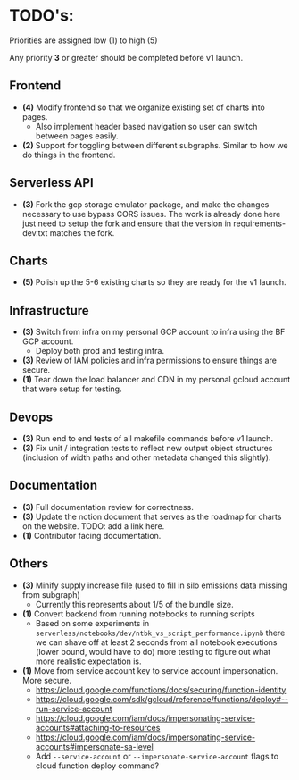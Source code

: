 # TODO's: 

Priorities are assigned low (1) to high (5)

Any priority **3** or greater should be completed before v1 launch. 

## Frontend

- **(4)** Modify frontend so that we organize existing set of charts into pages. 
  - Also implement header based navigation so user can switch between pages easily. 
- **(2)** Support for toggling between different subgraphs. Similar to how we do things in the frontend.

## Serverless API 

- **(3)** Fork the gcp storage emulator package, and make the changes necessary to use bypass 
  CORS issues. The work is already done here just need to setup the fork and ensure that the 
  version in requirements-dev.txt matches the fork. 

## Charts 

- **(5)** Polish up the 5-6 existing charts so they are ready for the v1 launch. 

## Infrastructure 

- **(3)** Switch from infra on my personal GCP account to infra using the BF GCP account. 
  - Deploy both prod and testing infra. 
- **(3)** Review of IAM policies and infra permissions to ensure things are secure.
- **(1)** Tear down the load balancer and CDN in my personal gcloud account that were setup for testing. 

## Devops 

- **(3)** Run end to end tests of all makefile commands before v1 launch. 
- **(3)** Fix unit / integration tests to reflect new output object structures 
  (inclusion of width paths and other metadata changed this slightly).
  
## Documentation 

- **(3)** Full documentation review for correctness. 
- **(3)** Update the notion document that serves as the roadmap for charts on the website. TODO: add a link here. 
- **(1)** Contributor facing documentation.  

## Others 

- **(3)** Minify supply increase file (used to fill in silo emissions data missing from subgraph)
  - Currently this represents about 1/5 of the bundle size. 
- **(1)** Convert backend from running notebooks to running scripts 
  - Based on some experiments in `serverless/notebooks/dev/ntbk_vs_script_performance.ipynb` there 
  we can shave off at least 2 seconds from all notebook executions (lower bound, would have to do)
  more testing to figure out what more realistic expectation is. 
- **(1)** Move from service account key to service account impersonation. More secure. 
  - https://cloud.google.com/functions/docs/securing/function-identity
  - https://cloud.google.com/sdk/gcloud/reference/functions/deploy#--run-service-account
  - https://cloud.google.com/iam/docs/impersonating-service-accounts#attaching-to-resources
  - https://cloud.google.com/iam/docs/impersonating-service-accounts#impersonate-sa-level
  - Add `--service-account` or `--impersonate-service-account` flags to cloud 
  function deploy command?
